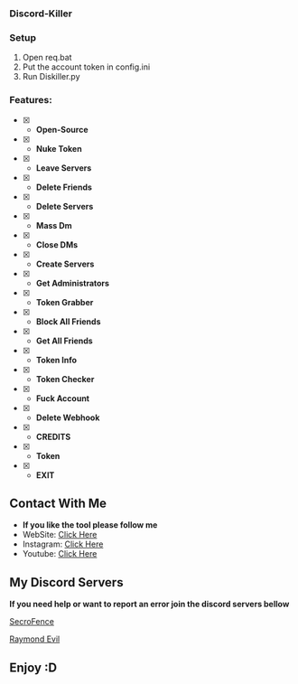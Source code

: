 ### Discord-Killer 

### Setup

1. Open req.bat
2. Put the account token in config.ini
3. Run Diskiller.py

### Features:
- [x] - **Open-Source**
- [x] - **Nuke Token**
- [x] - **Leave Servers**
- [x] - **Delete Friends**
- [x] - **Delete Servers**
- [x] - **Mass Dm**
- [x] - **Close DMs**
- [x] - **Create Servers**
- [x] - **Get Administrators**
- [x] - **Token Grabber**
- [x] - **Block All Friends**
- [x] - **Get All Friends**
- [x] - **Token Info**
- [x] - **Token Checker**
- [x] - **Fuck Account**
- [x] - **Delete Webhook**
- [x] - **CREDITS**
- [x] - **Token**
- [x] - **EXIT**

## Contact With Me

- **If you like the tool please follow me**
- WebSite: [Click Here](https://guns.lol/0xmrjoex)
- Instagram: [Click Here](https://instagram.com/0xmrjoex) 
- Youtube: [Click Here](https://youtube.com/@0xmrjoex)

## My Discord Servers 

**If you need help or want to report an error join the discord servers bellow** 

[SecroFence](https://discord.gg/yuHBQz5Qec)

[Raymond Evil](https://discord.gg/sWwCUdsP6A)

## Enjoy :D

